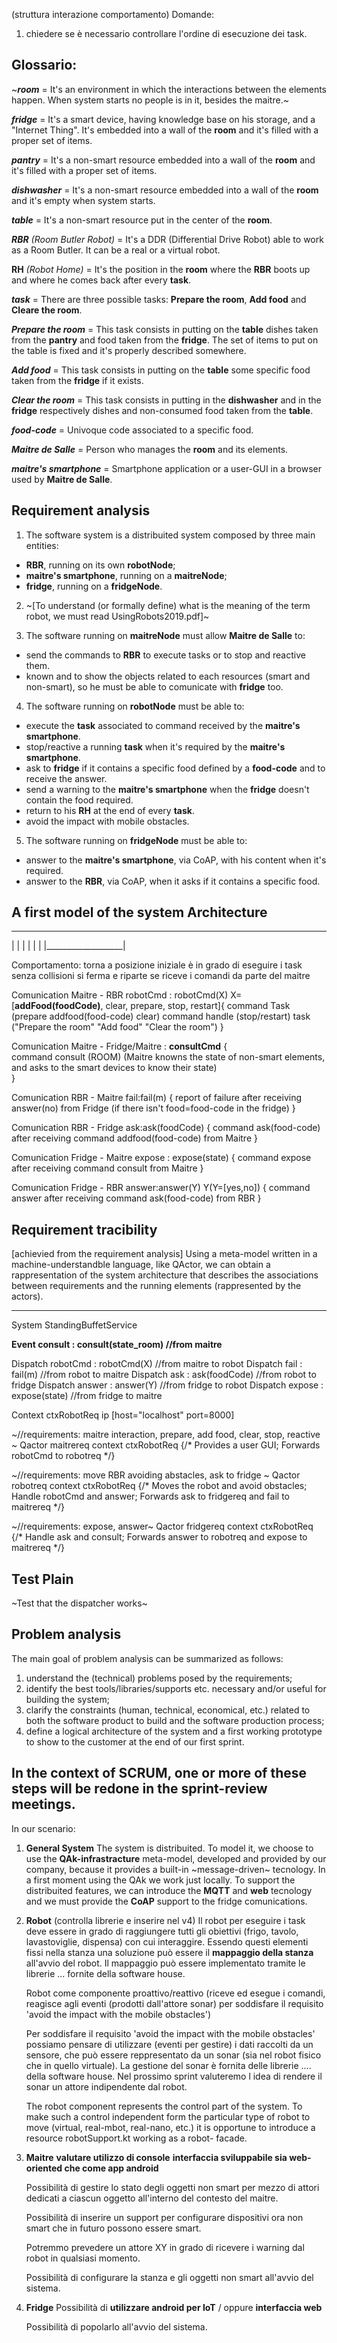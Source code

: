 (struttura interazione comportamento)
Domande:
1) chiedere se è necessario controllare l'ordine di esecuzione dei task.

## Glossario:
~***room*** = It's an environment in which the interactions between the elements happen. When system starts no people is in it, besides the maitre.~

***fridge*** = It's a smart device, having knowledge base on his storage, and a "Internet Thing". It's embedded into a wall of the **room** and it's filled with a proper set of items.

***pantry*** = It's a non-smart resource embedded into a wall of the **room** and it's filled with a proper set of items.

***dishwasher*** = It's a non-smart resource embedded into a wall of the **room** and it's empty when system starts.

***table*** = It's a non-smart resource put in the center of the **room**. 

***RBR*** *(Room Butler Robot)* = It's a DDR (Differential Drive Robot) able to work as a Room Butler. It can be a real or a virtual robot. 

**RH** *(Robot Home)* = It's the position in the **room** where the **RBR** boots up and where he comes back after every **task**.

***task*** = There are three possible tasks: **Prepare the room**, **Add food** and **Cleare the room**. 

***Prepare the room*** = This task consists in putting on the **table** dishes taken from the **pantry** and food taken from the **fridge**. The set of items to put on the table is fixed and it's properly described somewhere.

***Add food*** = This task consists in putting on the **table** some specific food taken from the **fridge** if it exists.

***Clear the room*** = This task consists in putting in the **dishwasher** and in the **fridge** respectively dishes and non-consumed food taken from the **table**.

***food-code*** = Univoque code associated to a specific food.

***Maitre de Salle*** = Person who manages the **room** and its elements.

***maitre's smartphone*** = Smartphone application or a user-GUI in a browser used by **Maitre de Salle**.


## Requirement analysis
1. The software system is a distribuited system composed by three main entities: 
- **RBR**, running on its own **robotNode**;
- **maitre's smartphone**, running on a **maitreNode**;
- **fridge**, running on a **fridgeNode**. 

2. ~[To understand (or formally define) what is the meaning of the term robot, we must read UsingRobots2019.pdf]~

3. The software running on **maitreNode** must allow **Maitre de Salle** to:
- send the commands to **RBR** to execute tasks or to stop and reactive them.
- known and to show the objects related to each resources (smart and non-smart), so he must be able to comunicate with **fridge** too.

4. The software running on **robotNode** must be able to:
- execute the **task** associated to command received by the **maitre's smartphone**. 
- stop/reactive a running **task** when it's required by the **maitre's smartphone**. 
- ask to **fridge** if it contains a specific food defined by a **food-code** and to receive the answer.
- send a warning to the **maitre's smartphone** when the **fridge** doesn't contain the food required.
- return to his **RH** at the end of every **task**.
- avoid the impact with mobile obstacles.

5. The software running on **fridgeNode** must be able to:
- answer to the **maitre's smartphone**, via CoAP, with his content when it's required.
- answer to the **RBR**, via CoAP, when it asks if it contains a specific food.


## A first model of the system Architecture
 ___________________
|					|
|					|
|					|
|___________________|

Comportamento:
	torna a posizione iniziale
	è in grado di eseguire i task senza collisioni 
	si ferma e riparte se riceve i comandi da parte del maitre

Comunication Maitre - RBR robotCmd : robotCmd(X) X=[**addFood(foodCode)**, clear, prepare, stop, restart]{
	command Task (prepare addfood(food-code) clear) 
	command handle (stop/restart)
	task ("Prepare the room" "Add food" "Clear the room")
}

Comunication Maitre - Fridge/Maitre : **consultCmd** {  
	command consult (ROOM)
	(Maitre knowns the state of non-smart elements, and asks to the smart devices to know their state)	
}

Comunication RBR - Maitre fail:fail(m) {
	report of failure after receiving answer(no) from Fridge (if there isn't food=food-code in the fridge)
}

Comunication RBR - Fridge ask:ask(foodCode) {
	command ask(food-code) after receiving command addfood(food-code) from Maitre
}

Comunication Fridge -  Maitre expose : expose(state) {
	command expose after receiving command consult from Maitre
}

Comunication Fridge - RBR answer:answer(Y) Y(Y=[yes,no]) {
	command answer after receiving command ask(food-code) from RBR
}

## Requirement tracibility
[achievied from the requirement analysis]
Using a meta-model written in a machine-understandble language, like QActor, we can obtain a rappresentation of the system architecture that describes the associations between requirements and the running elements (rappresented by the actors).

--------------------------------------------------------------------------------------------------
System StandingBuffetService

**Event 	 consult	: consult(state_room)	//from maitre**

Dispatch robotCmd	: robotCmd(X) 	 		//from maitre to robot 
Dispatch fail		: fail(m)			 	//from robot to maitre
Dispatch ask 		: ask(foodCode) 		//from robot to fridge
Dispatch answer 	: answer(Y)			 	//from fridge to robot
Dispatch expose		: expose(state)  		//from fridge to maitre

Context ctxRobotReq ip [host="localhost" port=8000] 

~//requirements: maitre interaction, prepare, add food, clear, stop, reactive ~
Qactor maitrereq context ctxRobotReq 	{/* Provides a user GUI; Forwards robotCmd to robotreq */}

~//requirements: move RBR avoiding abstacles, ask to fridge ~
Qactor robotreq context ctxRobotReq 	{/* Moves the robot and avoid obstacles; Handle robotCmd and answer; Forwards ask to fridgereq and fail to maitrereq */}

~//requirements: expose, answer~
Qactor fridgereq context ctxRobotReq 	{/* Handle ask and consult; Forwards answer to robotreq and expose to maitrereq */}

## Test Plain
~Test that the dispatcher works~

## Problem analysis
The main goal of problem analysis can be summarized as follows:

1.	understand the (technical) problems posed by the requirements;
2.  identify the best tools/libraries/supports etc. necessary and/or useful for building the system;
3.	clarify the constraints (human, technical, economical, etc.) related to both the software product to build and the software production process;
4.	define a logical architecture of the system and a first working prototype to show to the customer at the end of our first sprint.

In the context of SCRUM, one or more of these steps will be redone in the sprint-review meetings. 
--------------------------------------------------------------
In our scenario:

1. **General System**
   The system is distribuited. To model it, we choose to use the **QAk-infrastracture** meta-model, developed and provided by our company, because it provides a built-in ~message-driven~ tecnology. In a first moment using the QAk we work just locally. To support the distribuited features, we can introduce the **MQTT** and **web** tecnology and we must provide the **CoAP** support to the fridge comunications. 

2. **Robot** (controlla librerie e inserire nel v4)
	Il robot per eseguire i task deve essere in grado di raggiungere tutti gli obiettivi (frigo, tavolo, lavastoviglie, dispensa) con cui interaggire. Essendo questi elementi fissi nella stanza una soluzione può essere il **mappaggio della stanza** all'avvio del robot.
	Il mappaggio può essere implementato tramite le librerie ... fornite della software house.	
	
	Robot come componente proattivo/reattivo (riceve ed esegue i comandi, reagisce agli eventi (prodotti dall'attore sonar) per soddisfare il requisito 'avoid the impact with the mobile obstacles')

	Per soddisfare il requisito 'avoid the impact with the mobile obstacles' possiamo pensare di utilizzare (eventi per gestire) i dati raccolti da un sensore, che può essere reppresentato da un sonar (sia nel robot fisico che in quello virtuale). 
	La gestione del sonar è fornita delle librerie .... della software house.
	Nel prossimo sprint valuteremo l idea di rendere il sonar un attore indipendente dal robot.
	
	The robot component represents the control part of the system. To make such a control independent form the particular type of robot to move (virtual, real-mbot, real-nano, etc.) it is opportune to introduce a resource robotSupport.kt working as a robot- facade. 

3. **Maitre**
	**valutare utilizzo di console**
	**interfaccia sviluppabile sia web-oriented che come app android**

	Possibilità di gestire lo stato degli oggetti non smart per mezzo di attori dedicati a ciascun oggetto all'interno del contesto del maitre.

	Possibilità di inserire un support per configurare dispositivi ora non smart che in futuro possono essere smart.

	Potremmo prevedere un attore XY in grado di ricevere i warning dal robot in qualsiasi momento.

	Possibilità di configurare la stanza e gli oggetti non smart all'avvio del sistema.

4. **Fridge**
   	Possibilità di **utilizzare android per IoT** / oppure **interfaccia web**

  	Possibilità di popolarlo all'avvio del sistema.